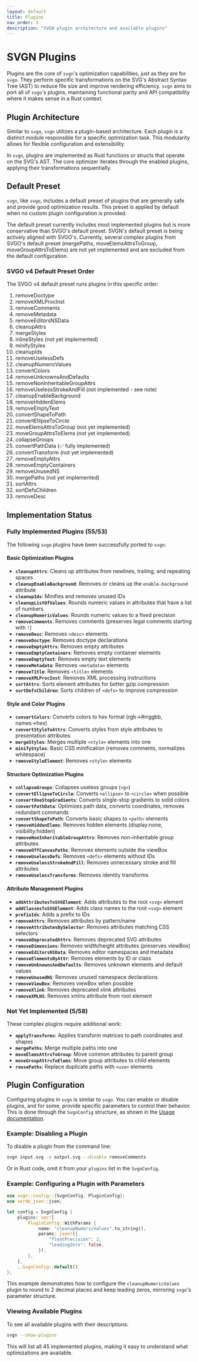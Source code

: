 ```yaml
---
layout: default
title: Plugins
nav_order: 3
description: "SVGN plugin architecture and available plugins"
---
```


# SVGN Plugins

Plugins are the core of `svgn`'s optimization capabilities, just as they are for `svgo`. They perform specific transformations on the SVG's Abstract Syntax Tree (AST) to reduce file size and improve rendering efficiency. `svgn` aims to port all of `svgo`'s plugins, maintaining functional parity and API compatibility where it makes sense in a Rust context.

## Plugin Architecture

Similar to `svgo`, `svgn` utilizes a plugin-based architecture. Each plugin is a distinct module responsible for a specific optimization task. This modularity allows for flexible configuration and extensibility.

In `svgn`, plugins are implemented as Rust functions or structs that operate on the SVG's AST. The core optimizer iterates through the enabled plugins, applying their transformations sequentially.

## Default Preset

`svgn`, like `svgo`, includes a default preset of plugins that are generally safe and provide good optimization results. This preset is applied by default when no custom plugin configuration is provided. 

The default preset currently includes most implemented plugins but is more conservative than SVGO's default preset. SVGN's default preset is being actively aligned with SVGO's. Currently, several complex plugins from SVGO's default preset (mergePaths, moveElemsAttrsToGroup, moveGroupAttrsToElems) are not yet implemented and are excluded from the default configuration.

### SVGO v4 Default Preset Order

The SVGO v4 default preset runs plugins in this specific order:
1. removeDoctype
2. removeXMLProcInst
3. removeComments
4. removeMetadata
5. removeEditorsNSData
6. cleanupAttrs
7. mergeStyles
8. inlineStyles (not yet implemented)
9. minifyStyles
10. cleanupIds
11. removeUselessDefs
12. cleanupNumericValues
13. convertColors
14. removeUnknownsAndDefaults
15. removeNonInheritableGroupAttrs
16. removeUselessStrokeAndFill (not implemented - see note)
17. cleanupEnableBackground
18. removeHiddenElems
19. removeEmptyText
20. convertShapeToPath
21. convertEllipseToCircle
22. moveElemsAttrsToGroup (not yet implemented)
23. moveGroupAttrsToElems (not yet implemented)
24. collapseGroups
25. convertPathData (✅ fully implemented)
26. convertTransform (not yet implemented)
27. removeEmptyAttrs
28. removeEmptyContainers
29. removeUnusedNS
30. mergePaths (not yet implemented)
31. sortAttrs
32. sortDefsChildren
33. removeDesc



## Implementation Status

### Fully Implemented Plugins (55/53)

The following `svgo` plugins have been successfully ported to `svgn`:

#### Basic Optimization Plugins
-   **`cleanupAttrs`**: Cleans up attributes from newlines, trailing, and repeating spaces
-   **`cleanupEnableBackground`**: Removes or cleans up the `enable-background` attribute
-   **`cleanupIds`**: Minifies and removes unused IDs
-   **`cleanupListOfValues`**: Rounds numeric values in attributes that have a list of numbers
-   **`cleanupNumericValues`**: Rounds numeric values to a fixed precision
-   **`removeComments`**: Removes comments (preserves legal comments starting with `!`)
-   **`removeDesc`**: Removes `<desc>` elements
-   **`removeDoctype`**: Removes doctype declarations
-   **`removeEmptyAttrs`**: Removes empty attributes
-   **`removeEmptyContainers`**: Removes empty container elements
-   **`removeEmptyText`**: Removes empty text elements
-   **`removeMetadata`**: Removes `<metadata>` elements
-   **`removeTitle`**: Removes `<title>` elements
-   **`removeXMLProcInst`**: Removes XML processing instructions
-   **`sortAttrs`**: Sorts element attributes for better gzip compression
-   **`sortDefsChildren`**: Sorts children of `<defs>` to improve compression

#### Style and Color Plugins
-   **`convertColors`**: Converts colors to hex format (rgb→#rrggbb, names→hex)
-   **`convertStyleToAttrs`**: Converts styles from style attributes to presentation attributes
-   **`mergeStyles`**: Merges multiple `<style>` elements into one
-   **`minifyStyles`**: Basic CSS minification (removes comments, normalizes whitespace)
-   **`removeStyleElement`**: Removes `<style>` elements

#### Structure Optimization Plugins
-   **`collapseGroups`**: Collapses useless groups (`<g>`)
-   **`convertEllipseToCircle`**: Converts `<ellipse>` to `<circle>` when possible
-   **`convertOneStopGradients`**: Converts single-stop gradients to solid colors
-   **`convertPathData`**: Optimizes path data, converts coordinates, removes redundant commands
-   **`convertShapeToPath`**: Converts basic shapes to `<path>` elements
-   **`removeHiddenElems`**: Removes hidden elements (display:none, visibility:hidden)
-   **`removeNonInheritableGroupAttrs`**: Removes non-inheritable group attributes
-   **`removeOffCanvasPaths`**: Removes elements outside the viewBox
-   **`removeUselessDefs`**: Removes `<defs>` elements without IDs
-   **`removeUselessStrokeAndFill`**: Removes unnecessary stroke and fill attributes
-   **`removeUselessTransforms`**: Removes identity transforms

#### Attribute Management Plugins
-   **`addAttributesToSVGElement`**: Adds attributes to the root `<svg>` element
-   **`addClassesToSVGElement`**: Adds class names to the root `<svg>` element
-   **`prefixIds`**: Adds a prefix to IDs
-   **`removeAttrs`**: Removes attributes by pattern/name
-   **`removeAttributesBySelector`**: Removes attributes matching CSS selectors
-   **`removeDeprecatedAttrs`**: Removes deprecated SVG attributes
-   **`removeDimensions`**: Removes width/height attributes (preserves viewBox)
-   **`removeEditorsNSData`**: Removes editor namespaces and metadata
-   **`removeElementsByAttr`**: Removes elements by ID or class
-   **`removeUnknownsAndDefaults`**: Removes unknown elements and default values
-   **`removeUnusedNS`**: Removes unused namespace declarations
-   **`removeViewBox`**: Removes viewBox when possible
-   **`removeXlink`**: Removes deprecated xlink attributes
-   **`removeXMLNS`**: Removes xmlns attribute from root element

### Not Yet Implemented (5/58)

These complex plugins require additional work:

-   **`applyTransforms`**: Applies transform matrices to path coordinates and shapes
-   **`mergePaths`**: Merge multiple paths into one
-   **`moveElemsAttrsToGroup`**: Move common attributes to parent group
-   **`moveGroupAttrsToElems`**: Move group attributes to child elements
-   **`reusePaths`**: Replace duplicate paths with `<use>` elements

## Plugin Configuration

Configuring plugins in `svgn` is similar to `svgo`. You can enable or disable plugins, and for some, provide specific parameters to control their behavior. This is done through the `SvgnConfig` structure, as shown in the [Usage documentation](./usage.md).

### Example: Disabling a Plugin

To disable a plugin from the command line:

```bash
svgn input.svg -o output.svg --disable removeComments
```

Or in Rust code, omit it from your `plugins` list in the `SvgnConfig`.

### Example: Configuring a Plugin with Parameters

```rust
use svgn::config::{SvgnConfig, PluginConfig};
use serde_json::json;

let config = SvgnConfig {
    plugins: vec![
        PluginConfig::WithParams {
            name: "cleanupNumericValues".to_string(),
            params: json!({
                "floatPrecision": 2,
                "leadingZero": false,
            }),
        },
    ],
    ..SvgnConfig::default()
};
```

This example demonstrates how to configure the `cleanupNumericValues` plugin to round to 2 decimal places and keep leading zeros, mirroring `svgo`'s parameter structure.

### Viewing Available Plugins

To see all available plugins with their descriptions:

```bash
svgn --show-plugins
```

This will list all 45 implemented plugins, making it easy to understand what optimizations are available.

